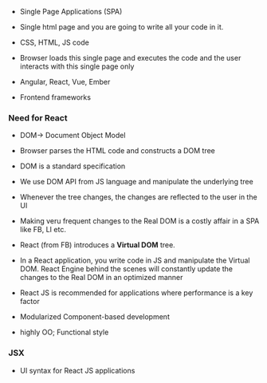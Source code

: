 * Single Page Applications (SPA)
* Single html page and you are going to write all your code in it.
* CSS, HTML, JS code

* Browser loads this single page and executes the code and the user interacts with this single page only
* Angular, React, Vue, Ember
* Frontend frameworks

### Need for React

* DOM-> Document Object Model
* Browser parses the HTML code and constructs a DOM tree
* DOM is a standard specification
* We use DOM API from JS language and manipulate the underlying tree
* Whenever the tree changes, the changes are reflected to the user in the UI

* Making veru frequent changes to the Real DOM is a costly affair in a SPA like FB, LI etc.
* React (from FB) introduces a __Virtual DOM__ tree.
* In a React application, you write code in JS and manipulate the Virtual DOM. React Engine behind the scenes will constantly update the changes to the Real DOM in an optimized manner
* React JS is recommended for applications where performance is a key factor
* Modularized Component-based development
* highly OO; Functional style

### JSX

* UI syntax for React JS applications

